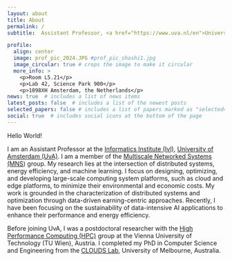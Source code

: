 ```yaml
---
layout: about
title: About
permalink: /
subtitle:  Assistant Professor, <a href="https://www.uva.nl/en">University of Amsterdam (UvA)</a>

profile:
  align: center
  image: prof_pic_2024.JPG #prof_pic_shashi1.jpg
  image_circular: true # crops the image to make it circular
  more_info: >
    <p>Room L5.21</p>
    <p>Lab 42, Science Park 900</p>
    <p>1098XH Amsterdam, the Netherlands</p>
news: true  # includes a list of news items
latest_posts: false  # includes a list of the newest posts
selected_papers: false # includes a list of papers marked as "selected={true}"
social: true  # includes social icons at the bottom of the page
---
```


Hello World!

<!-- I am an Assistant Professor in the Informatics Institute (IvI) at the University of Amsterdam (UvA). I am the member of  Multiscale Networked Systems (MNS) group. I work at the intersection of distributed systems, energy efficiency, and machine learning. In my research, I study how to design, optimize, and manage large-scale computing systems, such as cloud and edge platforms, that can support the growing demand for data-intensive and AI applications while minimizing environmental and economic costs. I ground my work in the characterization of distributed systems and optimization using learning-centric approaches. Recently, I have been exploring the energy efficiency of distributed AI applications to evaluate and improve their performance and sustainability.

Previously,  I was a postdoctoral researcher at the [High Performance Computing (HPC)  Group](http://hpc.ec.tuwien.ac.at/), Vienna University of Technology (TU Wien), Austria. Prior to that, I got my PhD in Computer Science and Engineering at the [CLOUDS Lab](http://clouds.cis.unimelb.edu.au), University of Melbourne, Australia. -->

I am an Assistant Professor at the [Informatics Institute (Ivl)](https://ivi.uva.nl/),  [University of Amsterdam (UvA)](https://www.uva.nl/en).  I am a  member of the [Multiscale Networked Systems (MNS](https://mns-research.nl/)) group. My research lies at the intersection of distributed systems, energy efficiency, and machine learning. I focus on designing, optimizing, and developing large-scale computing system platforms, such as cloud and edge platforms, to  minimize their environmental and economic costs. My work is grounded in the characterization of distributed systems and optimization through data-driven earning-centric approaches. Recently, I have been focusing on the sustainability of data-intensive  AI applications   to enhance their performance and energy efficiency.

Before joining UvA, I was a postdoctoral researcher with the [High Performance Computing (HPC)](http://hpc.ec.tuwien.ac.at/) group at the Vienna University of Technology (TU Wien), Austria. I completed my PhD in Computer Science and Engineering from the [CLOUDS Lab](http://clouds.cis.unimelb.edu.au), University of Melbourne, Australia.



<!-- I was born in Bagalkot, the southern part of India.  If you are an explorer, find more about this place here. -->
<!-- <script type='text/javascript' id='mapmyvisitors' src='https://mapmyvisitors.com/map.js?cl=ffffff&w=300&t=tt&d=eMUZY2zUKfla9BczKb9K9Hn4bnzZwL0l1xNBhe3CG6Y&co=2d78ad&cmo=3acc3a&cmn=ff5353&ct=ffffff'></script> -->